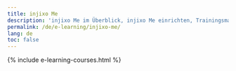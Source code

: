 ```yaml
---
title: injixo Me
description: 'injixo Me im Überblick, injixo Me einrichten, Trainingsmaterialien: injixo Me'
permalink: /de/e-learning/injixo-me/
lang: de
toc: false
---
```


{% include e-learning-courses.html %}

